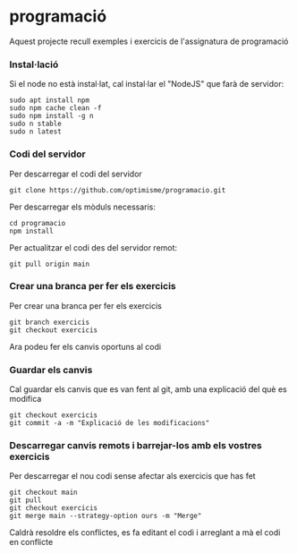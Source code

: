 # programació #

Aquest projecte recull exemples i exercicis de l'assignatura de programació

### Instal·lació ###

Si el node no està instal·lat, cal instal·lar el "NodeJS" que farà de servidor:
```
sudo apt install npm
sudo npm cache clean -f
sudo npm install -g n
sudo n stable
sudo n latest
```

### Codi del servidor ###

Per descarregar el codi del servidor
```
git clone https://github.com/optimisme/programacio.git
```

Per descarregar els mòduls necessaris:
```
cd programacio
npm install
```
Per actualitzar el codi des del servidor remot:
```
git pull origin main
```

### Crear una branca per fer els exercicis

Per crear una branca per fer els exercicis
```
git branch exercicis
git checkout exercicis

```
Ara podeu fer els canvis oportuns al codi

### Guardar els canvis

Cal guardar els canvis que es van fent al git, amb una explicació del què es modifica
```
git checkout exercicis
git commit -a -m "Explicació de les modificacions"
```

### Descarregar canvis remots i barrejar-los amb els vostres exercicis

Per descarregar el nou codi sense afectar als exercicis que has fet
```
git checkout main
git pull
git checkout exercicis
git merge main --strategy-option ours -m "Merge"
```

Caldrà resoldre els conflictes, es fa editant el codi i arreglant a mà el codi en conflicte
